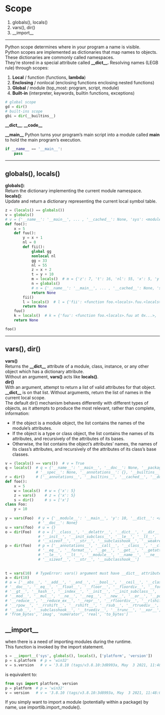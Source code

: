 # Scope
1. globals(), locals()
2. vars(), dir()
3. \_\_import\_\_

---

Python scope determines where in your program a name is visible.  
Python scopes are implemented as dictionaries that map names to objects. These dictionaries are commonly called namespaces.  
They’re stored in a special attribute called **\_\_dict\_\_.**
Resolving names (LEGB rule) through scopes:
1. **Local** / function (functions, **lambda**)
2. **Enclosing** / nonlocal (enclosing functions enclosing nested functions)
3. **Global** / module (top_most: program, script, module)
4. **Built-in** (interpreter, keywords, builtin functions, exceptions)

```python
# global scope
gd = dir()
# built-ins scope
gbi = dir(__builtins__)
```
**\_\_dict\_\_**, **\_\_code\_\_**

**\_\_main\_\_**
Python turns your program’s main script into a module called __main__ to hold the main program’s execution.  
```python
if __name__ == '__main__':
    pass
```

---

## globals(), locals()
**globals()**:  
Return the dictionary implementing the current module namespace.  
**locals()**:  
Update and return a dictionary representing the current local symbol table.
```python
z = (locals() == globals())
v = globals()
# v = {'__name__': '__main__', ... , '__cached__': None, 'sys': <module 'sys' (built-in)>, 'z': True, 'v': {...}}
def foo():
    x = 5
    def fuu():
        y = x + 1
        nl = 0
        def fii():
            global gg
            nonlocal nl
            gg = 33
            nl = 55
            z = x + 2
            t = y + 10
            m = locals()  # m = {'z': 7, 't': 16, 'nl': 55, 'x': 5, 'y': 6}
            n = globals()
            # n = {'__name__': '__main__', ... , '__cached__': None, 'sys': <module 'sys' (built-in)>, 'z': True, 'v': {...}, 'foo': <function foo at 0x...>, 'gg': 33}
            return None
        fii()
        l = locals()  # l = {'fii': <function foo.<locals>.fuu.<locals>.fii at 0x...>, 'nl': 55, 'y': 6, 'x': 5}
        return None
    fuu()
    k = locals()  # k = {'fuu': <function foo.<locals>.fuu at 0x...>, 'x': 5}
    return None

foo()
```

---

## vars(), dir()
**vars()**  
Returns the **\_\_dict\_\_** attribute of a module, class, instance, or any other object which has a dictionary attribute.  
Without an argument, **vars()** acts like **locals()**.  
**dir()**  
With an argument, attempt to return a list of valid attributes for that object.  
**\_\_dict\_\_** is on that list. Without arguments, return the list of names in the current local scope.  
The default dir() mechanism behaves differently with different types of objects, as it attempts to produce the most relevant, rather than complete, information:
- If the object is a module object, the list contains the names of the module’s attributes.
- If the object is a type or class object, the list contains the names of its attributes, and recursively of the attributes of its bases.
- Otherwise, the list contains the object’s attributes’ names, the names of its class’s attributes, and recursively of the attributes of its class’s base classes.  

```python
v = (locals() == vars())  # v = True
q = locals()  # q = {'__name__': '__main__', '__doc__': None, '__package__': None, '__loader__': <_frozen_importlib_external.SourceFileLoader object at 0x...>,
              # '__spec__': None, '__annotations__': {}, '__builtins__': <module 'builtins' (built-in)>, '__file__': '....py', '__cached__': None}
r = dir()     # ['__annotations__', '__builtins__', '__cached__', '__doc__', '__file__', '__loader__', '__name__', '__package__', '__spec__']
def foo():
    x = 5
    w = locals()  # w = {'x': 5}
    z = vars()    # z = {'x': 5}
    s = dir()     # s = ['x']
class Foo:
    y = 10    
    
y = vars(Foo)  # y = {'__module__': '__main__', 'y': 10, '__dict__': <attribute '__dict__' of 'Foo' objects>, '__weakref__': <attribute '__weakref__' of 'Foo' objects>,
               # '__doc__': None}
u = vars(foo)  # u = {}
o = dir(Foo)   # o = ['__class__', '__delattr__', '__dict__', '__dir__', '__doc__', '__eq__', '__format__', '__ge__', '__getattribute__', '__gt__', '__hash__',
               # '__init__', '__init_subclass__', '__le__', '__lt__', '__module__', '__ne__', '__new__', '__reduce__', '__reduce_ex__', '__repr__', '__setattr__',
               # '__sizeof__', '__str__', '__subclasshook__', '__weakref__', 'y']
p = dir(foo)   # p = ['__annotations__', '__call__', '__class__', '__closure__', '__code__', '__defaults__', '__delattr__', '__dict__', '__dir__', '__doc__',
               # '__eq__', '__format__', '__ge__', '__get__', '__getattribute__', '__globals__', '__gt__', '__hash__', '__init__', '__init_subclass__', '__kwdefaults__',
               # '__le__', '__lt__', '__module__', '__name__', '__ne__', '__new__', '__qualname__', '__reduce__', '__reduce_ex__', '__repr__', '__setattr__',
               # '__sizeof__', '__str__', '__subclasshook__']    
    
    
t = vars(10)  # TypeError: vars() argument must have __dict__ attribute
a = dir(10)
# a = ['__abs__', '__add__', '__and__', '__bool__', '__ceil__', '__class__', '__delattr__', '__dir__', '__divmod__',
# '__doc__', '__eq__', '__float__', '__floor__', '__floordiv__', '__format__', '__ge__', '__getattribute__', '__getnewargs__',
# '__gt__', '__hash__', '__index__', '__init__', '__init_subclass__', '__int__', '__invert__', '__le__', '__lshift__', '__lt__',
# '__mod__', '__mul__', '__ne__', '__neg__', '__new__', '__or__', '__pos__', '__pow__', '__radd__', '__rand__', '__rdivmod__',
# '__reduce__', '__reduce_ex__', '__repr__', '__rfloordiv__', '__rlshift__', '__rmod__', '__rmul__', '__ror__', '__round__', 
# '__rpow__', '__rrshift__', '__rshift__', '__rsub__', '__rtruediv__', '__rxor__', '__setattr__', '__sizeof__', '__str__',
# '__sub__', '__subclasshook__', '__truediv__', '__trunc__', '__xor__', 'as_integer_ratio', 'bit_length', 'conjugate', 'denominator',
# 'from_bytes', 'imag', 'numerator', 'real', 'to_bytes']
```

## \_\_import\_\_
when there is a need of importing modules during the runtime.  
This function is invoked by the import statement.  
```python
s = __import__('sys', globals(), locals(), ['platform', 'version'])
p = s.platform  # p = 'win32'
v = s.version   # v = '3.8.10 (tags/v3.8.10:3d8993a, May  3 2021, 11:48:03) [MSC v.1928 64 bit (AMD64)]'
```
is equivalent to:  
```python
from sys import platform, version
p = platform  # p = 'win32'
v = version   # v = '3.8.10 (tags/v3.8.10:3d8993a, May  3 2021, 11:48:03) [MSC v.1928 64 bit (AMD64)]'
```
If you simply want to import a module (potentially within a package) by name, use importlib.import_module().  
